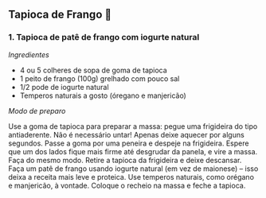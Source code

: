 ## Tapioca de Frango :chicken:

### 1. Tapioca de patê de frango com iogurte natural

*Ingredientes*

- 4 ou 5 colheres de sopa de goma de tapioca
- 1 peito de frango (100g) grelhado com pouco sal
- 1/2 pode de iogurte natural
- Temperos naturais a gosto (óregano e manjericão)

*Modo de preparo*

Use a goma de tapioca para preparar a massa: pegue uma frigideira do tipo antiaderente. Não é necessário untar! Apenas deixe aquecer por alguns segundos. Passe a goma por uma peneira e despeje na frigideira. Espere que um dos lados fique mais firme até desgrudar da panela, e vire a massa. Faça do mesmo modo. Retire a tapioca da frigideira e deixe descansar. Faça um patê de frango usando iogurte natural (em vez de maionese) – isso deixa a receita mais leve e proteica. Use temperos naturais, como orégano e manjericão, à vontade. Coloque o recheio na massa e feche a tapioca.